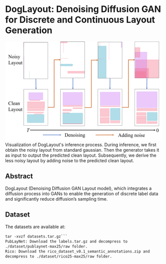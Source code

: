 # DogLayout: Denoising Diffusion GAN for Discrete and Continuous Layout Generation
![Image text](https://github.com/deadsmither5/DogLayout/blob/main/inference.png)
Visualization of DogLayout's inference process. During inference, we first obtain the noisy layout from standard gaussian. Then the generator takes it as input to output the predicted clean layout. Subsequently, we derive the less noisy layout by adding noise to the predicted clean layout.
## Abstract 
DogLayout (Denoising Diffusion GAN Layout model), which integrates a diffusion process into GANs to enable the generation of discrete label data and significantly reduce diffusion’s sampling time.
## Dataset
The datasets are available at: 
```wget https://huggingface.co/datasets/puar-playground/LACE/resolve/main/datasets.tar.gz 
tar -xvzf datasets.tar.gz```
PubLayNet: Download the labels.tar.gz and decompress to ./dataset/publaynet-max25/raw folder.
Rico: Download the rico_dataset_v0.1_semantic_annotations.zip and decompress to ./dataset/rico25-max25/raw folder.  
